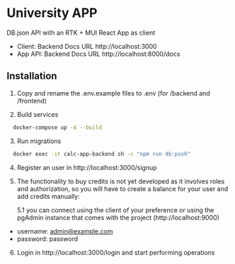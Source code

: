 # University APP

DB.json API with an RTK + MUI React App as client

- Client: Backend Docs URL http://localhost:3000
- App API: Backend Docs URL http://localhost:8000/docs

## Installation

1. Copy and rename the .env.example files to .env (for /backend and /frontend)

2. Build services

```bash
  docker-compose up -d --build
```

3. Run migrations

```bash
  docker exec -it calc-app-backend sh -c "npm run db:push"
```

4. Register an user in http://localhost:3000/signup
5. The functionality to buy credits is not yet developed as it involves roles and authorization, so you will have to create a balance for your user and add credits manually:

   5.1 you can connect using the client of your preference or using the pgAdmin instance that comes with the project (http://localhost:9000)

- username: admin@example.com
- password: password

6. Login in http://localhost:3000/login and start performing operations
